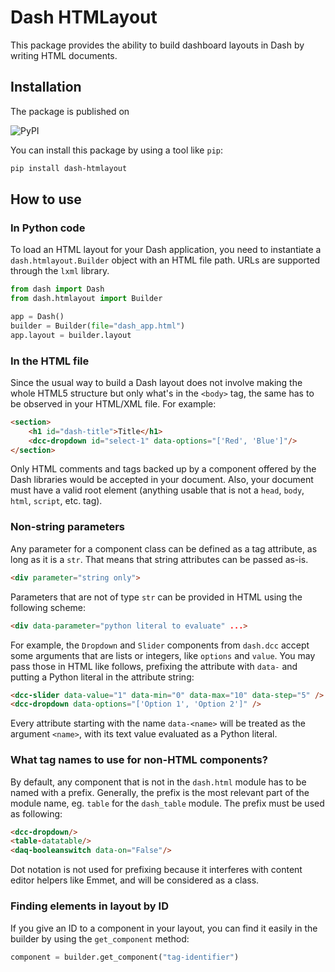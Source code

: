 # Dash HTMLayout

This package provides the ability to build dashboard layouts in Dash by writing HTML documents.

## Installation

The package is published on 

![PyPI](https://img.shields.io/badge/pypi-3775A9?style=for-the-badge&logo=pypi&logoColor=white)

You can install this package by using a tool like `pip`:

```bash
pip install dash-htmlayout
```

## How to use

### In Python code

To load an HTML layout for your Dash application, you need to instantiate a `dash.htmlayout.Builder` object with an HTML
file path. URLs are supported through the `lxml` library.

```python
from dash import Dash
from dash.htmlayout import Builder

app = Dash()
builder = Builder(file="dash_app.html")
app.layout = builder.layout
```

### In the HTML file

Since the usual way to build a Dash layout does not involve making the whole HTML5 structure but only what's in the
`<body>` tag, the same has to be observed in your HTML/XML file. For example:

```html
<section>
    <h1 id="dash-title">Title</h1>
    <dcc-dropdown id="select-1" data-options="['Red', 'Blue']"/>
</section>
```

Only HTML comments and tags backed up by a component offered by the Dash libraries would be
accepted in your document. Also, your document must have a valid root element (anything usable
that is not a `head`, `body`, `html`, `script`, etc. tag).

### Non-string parameters

Any parameter for a component class can be defined as a tag attribute, as long as it is a
`str`. That means that string attributes can be passed as-is.

```html
<div parameter="string only">
```

Parameters that are not of type `str` can be provided in HTML using the following scheme:

```html
<div data-parameter="python literal to evaluate" ...>
```

For example, the `Dropdown` and `Slider` components from `dash.dcc` accept some arguments that are lists or integers, like `options` and `value`. You may pass those in HTML like follows, prefixing the attribute with `data-` and putting a Python
literal in the attribute string:

```html
<dcc-slider data-value="1" data-min="0" data-max="10" data-step="5" />
<dcc-dropdown data-options="['Option 1', 'Option 2']" />
```

Every attribute starting with the name `data-<name>` will be treated as the argument `<name>`, with its text value
evaluated as a Python literal.

### What tag names to use for non-HTML components?

By default, any component that is not in the `dash.html` module has to be named with a prefix.
Generally, the prefix is the most relevant part of the module name, eg. `table` for the `dash_table` module.
The prefix must be used as following:

```html
<dcc-dropdown/>
<table-datatable/>
<daq-booleanswitch data-on="False"/>
```

Dot notation is not used for prefixing because it interferes with content editor helpers like Emmet, and
will be considered as a class.

### Finding elements in layout by ID

If you give an ID to a component in your layout, you can find it easily in the builder by using the `get_component` method:

```python
component = builder.get_component("tag-identifier")
```
